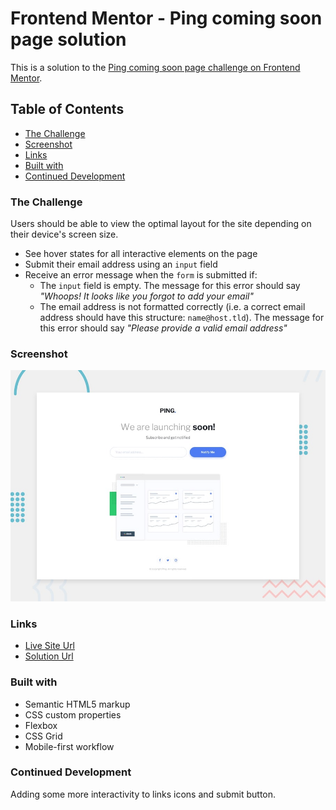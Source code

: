 # Frontend Mentor - Ping coming soon page solution

This is a solution to the [Ping coming soon page challenge on Frontend Mentor](https://www.frontendmentor.io/challenges/ping-single-column-coming-soon-page-5cadd051fec04111f7b848da).

## Table of Contents

- [The Challenge](#the-challenge)
- [Screenshot](#screenshot)
- [Links](#links)
- [Built with](#built-with)
- [Continued Development](#continued-development)

### The Challenge 

Users should be able to view the optimal layout for the site depending on their device's screen size. 
- See hover states for all interactive elements on the page
- Submit their email address using an `input` field
- Receive an error message when the `form` is submitted if:
	- The `input` field is empty. The message for this error should say *"Whoops! It looks like you forgot to add your email"*
	- The email address is not formatted correctly (i.e. a correct email address should have this structure: `name@host.tld`). The message for this error should say *"Please provide a valid email address"*

### Screenshot

![alt text](design/desktop-preview.jpg)

### Links

- [Live Site Url](https://debabratabanik.github.io/ping-coming-soon-page-master/)
- [Solution Url]()

### Built with

- Semantic HTML5 markup
- CSS custom properties
- Flexbox
- CSS Grid
- Mobile-first workflow

### Continued Development

Adding some more interactivity to links icons and submit button.